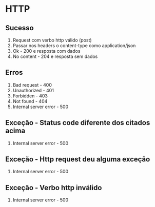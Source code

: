 # HTTP

## Sucesso
1. Request com verbo http válido (post)
2. Passar nos headers o content-type como application/json
3. Ok - 200 e resposta com dados
4. No content - 204 e resposta sem dados

## Erros
1. Bad request - 400
2. Unauthorized - 401
3. Forbidden - 403
4. Not found - 404
5. Internal server error - 500

## Exceção - Status code diferente dos citados acima
1. Internal server error - 500

## Exceção - Http request deu alguma exceção
1. Internal server error - 500

## Exceção - Verbo http inválido
1. Internal server error - 500